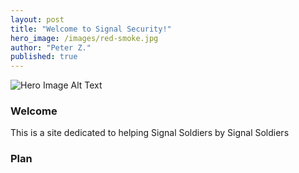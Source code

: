 ```yaml
---
layout: post
title: "Welcome to Signal Security!"
hero_image: /images/red-smoke.jpg
author: "Peter Z."
published: true
---
```


<div>
  <img src="{{ page.hero_image }}" alt="Hero Image Alt Text">
</div>

### Welcome
This is a site dedicated to helping Signal Soldiers by Signal Soldiers

### Plan

